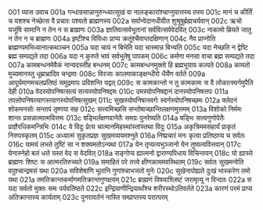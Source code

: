 001  	व्यास उवाच
001a	गन्धान्रसान्नानुरुन्ध्यात्सुखं वा नालङ्कारांश्चाप्नुयात्तस्य तस्य
001c	मानं च कीर्तिं च यशश्च नेच्छेत्स वै प्रचारः पश्यतो ब्राह्मणस्य
002a	सर्वान्वेदानधीयीत शुश्रूषुर्ब्रह्मचर्यवान्
002c	ऋचो यजूंषि सामानि न तेन न स ब्राह्मणः
003a	ज्ञातिवत्सर्वभूतानां सर्ववित्सर्ववेदवित्
003c	नाकामो म्रियते जातु न तेन न च ब्राह्मणः
004a	इष्टीश्च विविधाः प्राप्य क्रतूंश्चैवाप्तदक्षिणान्
004c	नैव प्राप्नोति ब्राह्मण्यमभिध्यानात्कथञ्चन
005a	यदा चायं न बिभेति यदा चास्मान्न बिभ्यति
005c	यदा नेच्छति न द्वेष्टि ब्रह्म सम्पद्यते तदा
006a	यदा न कुरुते भावं सर्वभूतेषु पापकम्
006c	कर्मणा मनसा वाचा ब्रह्म सम्पद्यते तदा
007a	कामबन्धनमेवैकं नान्यदस्तीह बन्धनम्
007c	कामबन्धनमुक्तो हि ब्रह्मभूयाय कल्पते
008a	कामतो मुच्यमानस्तु धूम्राभ्रादिव चन्द्रमाः
008c	विरजाः कालमाकाङ्क्षन्धीरो धैर्येण वर्तते
009a	आपूर्यमाणमचलप्रतिष्ठं समुद्रमापः प्रविशन्ति यद्वत्
009c	स कामकान्तो न तु कामकामः स वै लोकात्स्वर्गमुपैति देही
010a	वेदस्योपनिषत्सत्यं सत्यस्योपनिषद्दमः
010c	दमस्योपनिषद्दानं दानस्योपनिषत्तपः
011a	तपसोपनिषत्त्यागस्त्यागस्योपनिषत्सुखम्
011c	सुखस्योपनिषत्स्वर्गः स्वर्गस्योपनिषच्छमः
012a	क्लेदनं शोकमनसोः सन्तापं तृष्णया सह
012c	सत्त्वमिच्छसि सन्तोषाच्छान्तिलक्षणमुत्तमम्
013a	विशोको निर्ममः शान्तः प्रसन्नात्मात्मवित्तमः
013c	षड्भिर्लक्षणवानेतैः समग्रः पुनरेष्यति
014a	षड्भिः सत्त्वगुणोपेतैः प्राज्ञैरधिकमन्त्रिभिः
014c	ये विदुः प्रेत्य चात्मानमिहस्थांस्तांस्तथा विदुः
015a	अकृत्रिममसंहार्यं प्राकृतं निरुपस्कृतम्
015c	अध्यात्मं सुकृतप्रज्ञः सुखमव्ययमश्नुते
016a	निष्प्रचारं मनः कृत्वा प्रतिष्ठाप्य च सर्वतः
016c	यामयं लभते तुष्टिं सा न शक्यमतोऽन्यथा
017a	येन तृप्यत्यभुञ्जानो येन तुष्यत्यवित्तवान्
017c	येनास्नेहो बलं धत्ते यस्तं वेद स वेदवित्
018a	सङ्गोप्य ह्यात्मनो द्वाराण्यपिधाय विचिन्तयन्
018c	यो ह्यास्ते ब्राह्मणः शिष्टः स आत्मरतिरुच्यते
019a	समाहितं परे तत्त्वे क्षीणकाममवस्थितम्
019c	सर्वतः सुखमन्वेति वपुश्चान्द्रमसं यथा
020a	सविशेषाणि भूतानि गुणांश्चाभजतो मुनेः
020c	सुखेनापोह्यते दुःखं भास्करेण तमो यथा
021a	तमतिक्रान्तकर्माणमतिक्रान्तगुणक्षयम्
021c	ब्राह्मणं विषयाश्लिष्टं जरामृत्यू न विन्दतः
022a	स यदा सर्वतो मुक्तः समः पर्यवतिष्ठते
022c	इन्द्रियाणीन्द्रियार्थांश्च शरीरस्थोऽतिवर्तते
023a	कारणं परमं प्राप्य अतिक्रान्तस्य कार्यताम्
023c	पुनरावर्तनं नास्ति सम्प्राप्तस्य परात्परम्

